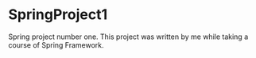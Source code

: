 # SpringProject1
Spring project number one.
This project was written by me while taking a course of Spring Framework.
